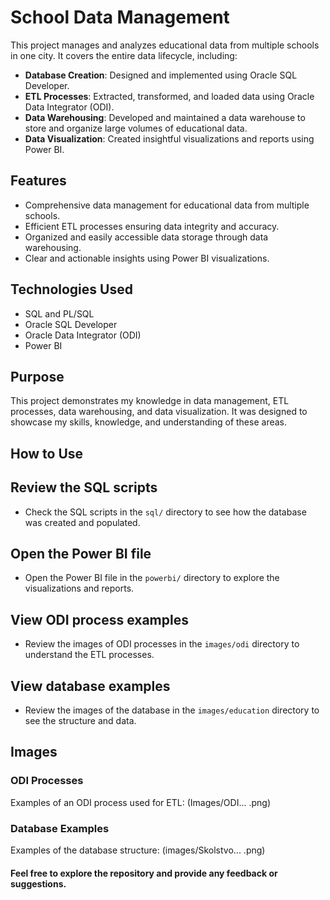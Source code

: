 # School Data Management

This project manages and analyzes educational data from multiple schools in one city. It covers the entire data lifecycle, including:

- **Database Creation**: Designed and implemented using Oracle SQL Developer.
- **ETL Processes**: Extracted, transformed, and loaded data using Oracle Data Integrator (ODI).
- **Data Warehousing**: Developed and maintained a data warehouse to store and organize large volumes of educational data.
- **Data Visualization**: Created insightful visualizations and reports using Power BI.

## Features

- Comprehensive data management for educational data from multiple schools.
- Efficient ETL processes ensuring data integrity and accuracy.
- Organized and easily accessible data storage through data warehousing.
- Clear and actionable insights using Power BI visualizations.

## Technologies Used

- SQL and PL/SQL
- Oracle SQL Developer
- Oracle Data Integrator (ODI)
- Power BI

## Purpose

This project demonstrates my knowledge in data management, ETL processes, data warehousing, and data visualization. It was designed to showcase my skills, knowledge, and understanding of these areas.

## How to Use

## Review the SQL scripts

- Check the SQL scripts in the `sql/` directory to see how the database was created and populated.

## Open the Power BI file

- Open the Power BI file in the `powerbi/` directory to explore the visualizations and reports.

## View ODI process examples

- Review the images of ODI processes in the `images/odi` directory to understand the ETL processes.

## View database examples

- Review the images of the database in the `images/education` directory to see the structure and data.

## Images

### ODI Processes
Examples of an ODI process used for ETL: (Images/ODI... .png)


### Database Examples
Examples of the database structure: (images/Skolstvo... .png)


#### Feel free to explore the repository and provide any feedback or suggestions.
